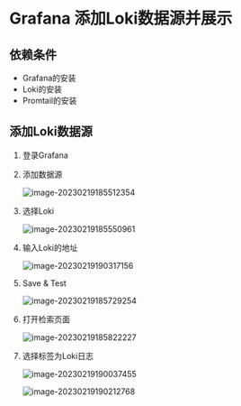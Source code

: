 # Grafana 添加Loki数据源并展示

## 依赖条件

- Grafana的安装
- Loki的安装
- Promtail的安装

## 添加Loki数据源

1. 登录Grafana

2. 添加数据源

   ![image-20230219185512354](C:\Users\ShawnWu\AppData\Roaming\Typora\typora-user-images\image-20230219185512354.png)

3. 选择Loki

   ![image-20230219185550961](C:\Users\ShawnWu\AppData\Roaming\Typora\typora-user-images\image-20230219185550961.png)

4. 输入Loki的地址

   ![image-20230219190317156](C:\Users\ShawnWu\AppData\Roaming\Typora\typora-user-images\image-20230219190317156.png)

5. Save & Test

   ![image-20230219185729254](C:\Users\ShawnWu\AppData\Roaming\Typora\typora-user-images\image-20230219185729254.png)

6. 打开检索页面

   ![image-20230219185822227](C:\Users\ShawnWu\AppData\Roaming\Typora\typora-user-images\image-20230219185822227.png)

7. 选择标签为Loki日志

   ![image-20230219190037455](C:\Users\ShawnWu\AppData\Roaming\Typora\typora-user-images\image-20230219190037455.png)

   ![image-20230219190212768](C:\Users\ShawnWu\AppData\Roaming\Typora\typora-user-images\image-20230219190212768.png)